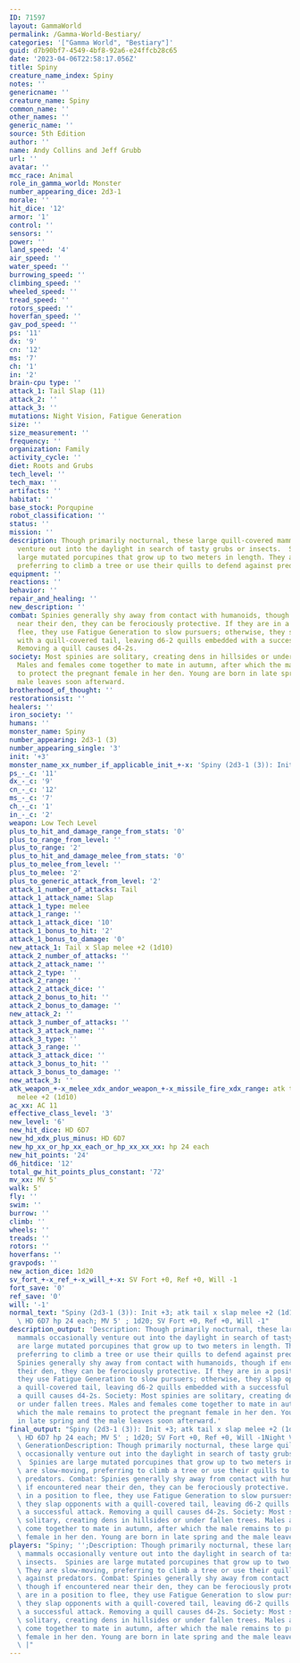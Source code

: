 ```yaml
---
ID: 71597
layout: GammaWorld
permalink: /Gamma-World-Bestiary/
categories: '["Gamma World", "Bestiary"]'
guid: d7b90bf7-4549-4bf8-92a6-e24ffcb28c65
date: '2023-04-06T22:58:17.056Z'
title: Spiny
creature_name_index: Spiny
notes: ''
genericname: ''
creature_name: Spiny
common_name: ''
other_names: ''
generic_name: ''
source: 5th Edition
author: ''
name: Andy Collins and Jeff Grubb
url: ''
avatar: ''
mcc_race: Animal
role_in_gamma_world: Monster
number_appearing_dice: 2d3-1
morale: ''
hit_dice: '12'
armor: '1'
control: ''
sensors: ''
power: ''
land_speed: '4'
air_speed: ''
water_speed: ''
burrowing_speed: ''
climbing_speed: ''
wheeled_speed: ''
tread_speed: ''
rotors_speed: ''
hoverfan_speed: ''
gav_pod_speed: ''
ps: '11'
dx: '9'
cn: '12'
ms: '7'
ch: '1'
in: '2'
brain-cpu type: ''
attack_1: Tail Slap (11)
attack_2: ''
attack_3: ''
mutations: Night Vision, Fatigue Generation
size: ''
size_measurement: ''
frequency: ''
organization: Family
activity_cycle: ''
diet: Roots and Grubs
tech_level: ''
tech_max: ''
artifacts: ''
habitat: ''
base_stock: Porqupine
robot_classification: ''
status: ''
mission: ''
description: Though primarily nocturnal, these large quill-covered mammals occasionally
  venture out into the daylight in search of tasty grubs or insects.  Spinies are
  large mutated porcupines that grow up to two meters in length. They are slow-moving,
  preferring to climb a tree or use their quills to defend against predators.
equipment: ''
reactions: ''
behavior: ''
repair_and_healing: ''
new_description: ''
combat: Spinies generally shy away from contact with humanoids, though if encountered
  near their den, they can be ferociously protective. If they are in a position to
  flee, they use Fatigue Generation to slow pursuers; otherwise, they slap opponents
  with a quill-covered tail, leaving d6-2 quills embedded with a successful attack.
  Removing a quill causes d4-2s.
society: Most spinies are solitary, creating dens in hillsides or under fallen trees.
  Males and females come together to mate in autumn, after which the male remains
  to protect the pregnant female in her den. Young are born in late spring and the
  male leaves soon afterward.
brotherhood_of_thought: ''
restorationsist: ''
healers: ''
iron_society: ''
humans: ''
monster_name: Spiny
number_appearing: 2d3-1 (3)
number_appearing_single: '3'
init: '+3'
monster_name_xx_number_if_applicable_init_+-x: 'Spiny (2d3-1 (3)): Init +3'
ps_-_c: '11'
dx_-_c: '9'
cn_-_c: '12'
ms_-_c: '7'
ch_-_c: '1'
in_-_c: '2'
weapon: Low Tech Level
plus_to_hit_and_damage_range_from_stats: '0'
plus_to_range_from_level: ''
plus_to_range: '2'
plus_to_hit_and_damage_melee_from_stats: '0'
plus_to_melee_from_level: ''
plus_to_melee: '2'
plus_to_generic_attack_from_level: '2'
attack_1_number_of_attacks: Tail
attack_1_attack_name: Slap
attack_1_type: melee
attack_1_range: ''
attack_1_attack_dice: '10'
attack_1_bonus_to_hit: '2'
attack_1_bonus_to_damage: '0'
new_attack_1: Tail x Slap melee +2 (1d10)
attack_2_number_of_attacks: ''
attack_2_attack_name: ''
attack_2_type: ''
attack_2_range: ''
attack_2_attack_dice: ''
attack_2_bonus_to_hit: ''
attack_2_bonus_to_damage: ''
new_attack_2: ''
attack_3_number_of_attacks: ''
attack_3_attack_name: ''
attack_3_type: ''
attack_3_range: ''
attack_3_attack_dice: ''
attack_3_bonus_to_hit: ''
attack_3_bonus_to_damage: ''
new_attack_3: ''
atk_weapon_+-x_melee_xdx_andor_weapon_+-x_missile_fire_xdx_range: atk tail x slap
  melee +2 (1d10)
ac_xx: AC 11
effective_class_level: '3'
new_level: '6'
new_hit_dice: HD 6D7
new_hd_xdx_plus_minus: HD 6D7
new_hp_xx_or_hp_xx_each_or_hp_xx_xx_xx: hp 24 each
new_hit_points: '24'
d6_hitdice: '12'
total_gw_hit_points_plus_constant: '72'
mv_xx: MV 5'
walk: 5'
fly: ''
swim: ''
burrow: ''
climb: ''
wheels: ''
treads: ''
rotors: ''
hoverfans: ''
gravpods: ''
new_action_dice: 1d20
sv_fort_+-x_ref_+-x_will_+-x: SV Fort +0, Ref +0, Will -1
fort_save: '0'
ref_save: '0'
will: '-1'
normal_text: "Spiny (2d3-1 (3)): Init +3; atk tail x slap melee +2 (1d10); AC 11;\
  \ HD 6D7 hp 24 each; MV 5' ; 1d20; SV Fort +0, Ref +0, Will -1"
description_output: 'Description: Though primarily nocturnal, these large quill-covered
  mammals occasionally venture out into the daylight in search of tasty grubs or insects.  Spinies
  are large mutated porcupines that grow up to two meters in length. They are slow-moving,
  preferring to climb a tree or use their quills to defend against predators. Combat:
  Spinies generally shy away from contact with humanoids, though if encountered near
  their den, they can be ferociously protective. If they are in a position to flee,
  they use Fatigue Generation to slow pursuers; otherwise, they slap opponents with
  a quill-covered tail, leaving d6-2 quills embedded with a successful attack. Removing
  a quill causes d4-2s. Society: Most spinies are solitary, creating dens in hillsides
  or under fallen trees. Males and females come together to mate in autumn, after
  which the male remains to protect the pregnant female in her den. Young are born
  in late spring and the male leaves soon afterward.'
final_output: "Spiny (2d3-1 (3)): Init +3; atk tail x slap melee +2 (1d10); AC 11;\
  \ HD 6D7 hp 24 each; MV 5' ; 1d20; SV Fort +0, Ref +0, Will -1Night Vision, Fatigue\
  \ GenerationDescription: Though primarily nocturnal, these large quill-covered mammals\
  \ occasionally venture out into the daylight in search of tasty grubs or insects.\
  \  Spinies are large mutated porcupines that grow up to two meters in length. They\
  \ are slow-moving, preferring to climb a tree or use their quills to defend against\
  \ predators. Combat: Spinies generally shy away from contact with humanoids, though\
  \ if encountered near their den, they can be ferociously protective. If they are\
  \ in a position to flee, they use Fatigue Generation to slow pursuers; otherwise,\
  \ they slap opponents with a quill-covered tail, leaving d6-2 quills embedded with\
  \ a successful attack. Removing a quill causes d4-2s. Society: Most spinies are\
  \ solitary, creating dens in hillsides or under fallen trees. Males and females\
  \ come together to mate in autumn, after which the male remains to protect the pregnant\
  \ female in her den. Young are born in late spring and the male leaves soon afterward."
players: "Spiny; '';Description: Though primarily nocturnal, these large quill-covered\
  \ mammals occasionally venture out into the daylight in search of tasty grubs or\
  \ insects.  Spinies are large mutated porcupines that grow up to two meters in length.\
  \ They are slow-moving, preferring to climb a tree or use their quills to defend\
  \ against predators. Combat: Spinies generally shy away from contact with humanoids,\
  \ though if encountered near their den, they can be ferociously protective. If they\
  \ are in a position to flee, they use Fatigue Generation to slow pursuers; otherwise,\
  \ they slap opponents with a quill-covered tail, leaving d6-2 quills embedded with\
  \ a successful attack. Removing a quill causes d4-2s. Society: Most spinies are\
  \ solitary, creating dens in hillsides or under fallen trees. Males and females\
  \ come together to mate in autumn, after which the male remains to protect the pregnant\
  \ female in her den. Young are born in late spring and the male leaves soon afterward.\
  \ |"
---
```

</br>